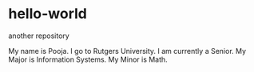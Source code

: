 # hello-world
another repository


My name is Pooja.
I go to Rutgers University.
I am currently a Senior.
My Major is Information Systems.
My Minor is Math.

